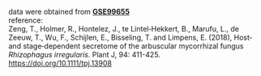 data were obtained from [**GSE99655**](https://www.ncbi.nlm.nih.gov/geo/query/acc.cgi?acc=GSE99655)\
reference:\
Zeng, T., Holmer, R., Hontelez, J., te Lintel‐Hekkert, B., Marufu, L., de Zeeuw, T., Wu, F., Schijlen, E.,
Bisseling, T. and Limpens, E. (2018), Host‐ and stage‐dependent secretome of the arbuscular mycorrhizal
fungus *Rhizophagus irregularis*. Plant J, 94: 411-425. https://doi.org/10.1111/tpj.13908